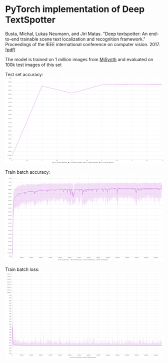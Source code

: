 # PyTorch implementation of Deep TextSpotter 

Busta, Michal, Lukas Neumann, and Jiri Matas. "Deep textspotter: An end-to-end trainable scene text localization and recognition framework." Proceedings of the IEEE international conference on computer vision. 2017. [[pdf]](https://openaccess.thecvf.com/content_ICCV_2017/papers/Busta_Deep_TextSpotter_An_ICCV_2017_paper.pdf)

The model is trained on 1 million images from [MjSynth](https://www.robots.ox.ac.uk/~vgg/data/text/) and evaluated on 100k test images of this set 

Test set accuracy:
![1](https://github.com/pkhanzhina/Deep-TextSpotter/blob/main/plots/eval_test_acc.png)

Train batch accuracy:
![2](https://github.com/pkhanzhina/Deep-TextSpotter/blob/main/plots/train_acc.png)

Train batch loss:
![3](https://github.com/pkhanzhina/Deep-TextSpotter/blob/main/plots/train_loss.png)
